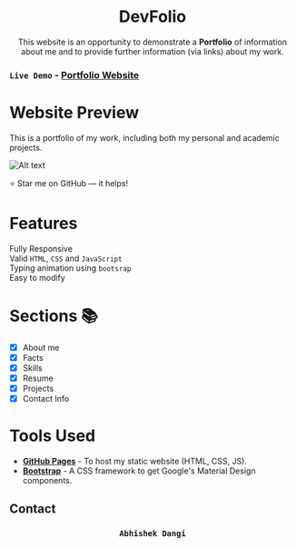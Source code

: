 <h1 align="center">DevFolio</h1>

<p align="center">This website is an opportunity to demonstrate a <b>Portfolio</b> of information about me and to provide further information (via links) about my work.<p>

  ### <code>Live Demo</code> - **[Portfolio Website](https://abhishekdangi006.github.io/abhishek/)**

# Website Preview
  This is a portfolio of my work, including both my personal and academic projects.
  
 ![Alt text](https://github.com/abhishekdangi006/")


:star:  Star me on GitHub — it helps!

# Features
 Fully Responsive\
 Valid `HTML`, `CSS` and `JavaScript`\
 Typing animation using `bootsrap`\
 Easy to modify
 
# Sections 📚
- [x] About me
- [x] Facts
- [x] Skills
- [x] Resume 
- [x] Projects 
- [x] Contact Info

# Tools Used
* [<b>GitHub Pages</b>](https://create-react-app.dev/docs/deployment/#github-pages) - To host my static website (HTML, CSS, JS).
* [<b>Bootstrap</b>](https://bootstrap.com/) - A CSS framework to get Google's Material Design components.


## Contact 
 <h3 align="center">
  <code> Abhishek Dangi </code>
</h3>
  <p align="center"> 

  <a href="https://github.com/abhishekdangi006/">

</p>
